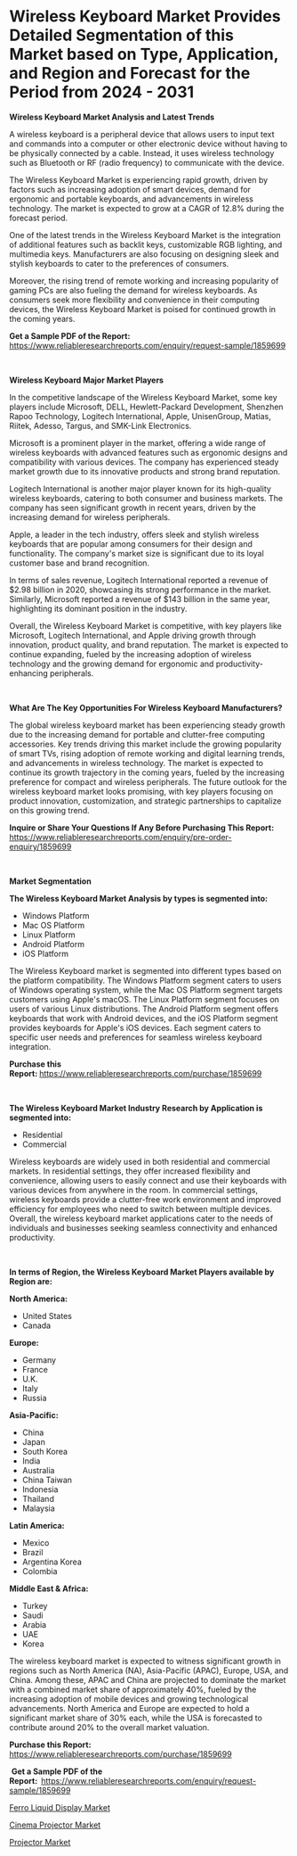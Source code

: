 <p><h1>Wireless Keyboard Market Provides Detailed Segmentation of this Market based on Type, Application, and Region and Forecast for the Period from 2024 - 2031</h1></p><p><strong>Wireless Keyboard Market Analysis and Latest Trends</strong></p>
<p><p>A wireless keyboard is a peripheral device that allows users to input text and commands into a computer or other electronic device without having to be physically connected by a cable. Instead, it uses wireless technology such as Bluetooth or RF (radio frequency) to communicate with the device.</p><p>The Wireless Keyboard Market is experiencing rapid growth, driven by factors such as increasing adoption of smart devices, demand for ergonomic and portable keyboards, and advancements in wireless technology. The market is expected to grow at a CAGR of 12.8% during the forecast period.</p><p>One of the latest trends in the Wireless Keyboard Market is the integration of additional features such as backlit keys, customizable RGB lighting, and multimedia keys. Manufacturers are also focusing on designing sleek and stylish keyboards to cater to the preferences of consumers.</p><p>Moreover, the rising trend of remote working and increasing popularity of gaming PCs are also fueling the demand for wireless keyboards. As consumers seek more flexibility and convenience in their computing devices, the Wireless Keyboard Market is poised for continued growth in the coming years.</p></p>
<p><strong>Get a Sample PDF of the Report:&nbsp;</strong> <a href="https://www.reliableresearchreports.com/enquiry/request-sample/1859699">https://www.reliableresearchreports.com/enquiry/request-sample/1859699</a></p>
<p>&nbsp;</p>
<p><strong>Wireless Keyboard Major Market Players</strong></p>
<p><p>In the competitive landscape of the Wireless Keyboard Market, some key players include Microsoft, DELL, Hewlett-Packard Development, Shenzhen Rapoo Technology, Logitech International, Apple, UnisenGroup, Matias, Riitek, Adesso, Targus, and SMK-Link Electronics.</p><p>Microsoft is a prominent player in the market, offering a wide range of wireless keyboards with advanced features such as ergonomic designs and compatibility with various devices. The company has experienced steady market growth due to its innovative products and strong brand reputation.</p><p>Logitech International is another major player known for its high-quality wireless keyboards, catering to both consumer and business markets. The company has seen significant growth in recent years, driven by the increasing demand for wireless peripherals.</p><p>Apple, a leader in the tech industry, offers sleek and stylish wireless keyboards that are popular among consumers for their design and functionality. The company's market size is significant due to its loyal customer base and brand recognition.</p><p>In terms of sales revenue, Logitech International reported a revenue of $2.98 billion in 2020, showcasing its strong performance in the market. Similarly, Microsoft reported a revenue of $143 billion in the same year, highlighting its dominant position in the industry.</p><p>Overall, the Wireless Keyboard Market is competitive, with key players like Microsoft, Logitech International, and Apple driving growth through innovation, product quality, and brand reputation. The market is expected to continue expanding, fueled by the increasing adoption of wireless technology and the growing demand for ergonomic and productivity-enhancing peripherals.</p></p>
<p>&nbsp;</p>
<p><strong>What Are The Key Opportunities For Wireless Keyboard Manufacturers?</strong></p>
<p><p>The global wireless keyboard market has been experiencing steady growth due to the increasing demand for portable and clutter-free computing accessories. Key trends driving this market include the growing popularity of smart TVs, rising adoption of remote working and digital learning trends, and advancements in wireless technology. The market is expected to continue its growth trajectory in the coming years, fueled by the increasing preference for compact and wireless peripherals. The future outlook for the wireless keyboard market looks promising, with key players focusing on product innovation, customization, and strategic partnerships to capitalize on this growing trend.</p></p>
<p><strong>Inquire or Share Your Questions If Any Before Purchasing This Report:</strong> <a href="https://www.reliableresearchreports.com/enquiry/pre-order-enquiry/1859699">https://www.reliableresearchreports.com/enquiry/pre-order-enquiry/1859699</a></p>
<p>&nbsp;</p>
<p><strong>Market Segmentation</strong></p>
<p><strong>The Wireless Keyboard Market Analysis by types is segmented into:</strong></p>
<p><ul><li>Windows Platform</li><li>Mac OS Platform</li><li>Linux Platform</li><li>Android Platform</li><li>iOS Platform</li></ul></p>
<p><p>The Wireless Keyboard market is segmented into different types based on the platform compatibility. The Windows Platform segment caters to users of Windows operating system, while the Mac OS Platform segment targets customers using Apple's macOS. The Linux Platform segment focuses on users of various Linux distributions. The Android Platform segment offers keyboards that work with Android devices, and the iOS Platform segment provides keyboards for Apple's iOS devices. Each segment caters to specific user needs and preferences for seamless wireless keyboard integration.</p></p>
<p><strong>Purchase this Report:&nbsp;</strong><a href="https://www.reliableresearchreports.com/purchase/1859699">https://www.reliableresearchreports.com/purchase/1859699</a></p>
<p>&nbsp;</p>
<p><strong>The Wireless Keyboard Market Industry Research by Application is segmented into:</strong></p>
<p><ul><li>Residential</li><li>Commercial</li></ul></p>
<p><p>Wireless keyboards are widely used in both residential and commercial markets. In residential settings, they offer increased flexibility and convenience, allowing users to easily connect and use their keyboards with various devices from anywhere in the room. In commercial settings, wireless keyboards provide a clutter-free work environment and improved efficiency for employees who need to switch between multiple devices. Overall, the wireless keyboard market applications cater to the needs of individuals and businesses seeking seamless connectivity and enhanced productivity.</p></p>
<p>&nbsp;</p>
<p><strong>In terms of Region, the Wireless Keyboard Market Players available by Region are:</strong></p>
<p>
    <p> <strong> North America: </strong>
        <ul>
            <li>United States</li>
            <li>Canada</li>
        </ul>
        </p> 
    <p> <strong> Europe: </strong>
        <ul>
            <li>Germany</li>
            <li>France</li>
            <li>U.K.</li>
            <li>Italy</li>
            <li>Russia</li>
        </ul>
        </p> 
    <p> <strong> Asia-Pacific: </strong>
        <ul>
            <li>China</li>
            <li>Japan</li>
            <li>South Korea</li>
            <li>India</li>
            <li>Australia</li>
            <li>China Taiwan</li>
            <li>Indonesia</li>
            <li>Thailand</li>
            <li>Malaysia</li>
        </ul>
        </p> 
    <p> <strong> Latin America: </strong>
        <ul>
            <li>Mexico</li>
            <li>Brazil</li>
            <li>Argentina Korea</li>
            <li>Colombia</li>
        </ul>
        </p> 
    <p> <strong> Middle East & Africa: </strong>
        <ul>
            <li>Turkey</li>
            <li>Saudi</li>
            <li>Arabia</li>
            <li>UAE</li>
            <li>Korea</li>
        </ul>
    </p>
    </p>
<p><p>The wireless keyboard market is expected to witness significant growth in regions such as North America (NA), Asia-Pacific (APAC), Europe, USA, and China. Among these, APAC and China are projected to dominate the market with a combined market share of approximately 40%, fueled by the increasing adoption of mobile devices and growing technological advancements. North America and Europe are expected to hold a significant market share of 30% each, while the USA is forecasted to contribute around 20% to the overall market valuation.</p></p>
<p><strong>Purchase this Report: </strong><a href="https://www.reliableresearchreports.com/purchase/1859699">https://www.reliableresearchreports.com/purchase/1859699</a></p>
<p>&nbsp;<strong>Get a Sample PDF of the Report:&nbsp;&nbsp;</strong><a href="https://www.reliableresearchreports.com/enquiry/request-sample/1859699">https://www.reliableresearchreports.com/enquiry/request-sample/1859699</a></p>
<p><strong></strong></p>
<p><p><a href="https://github.com/CliffMedina6/Market-Research-Report-List-4/blob/main/ferro-liquid-display-market.md">Ferro Liquid Display Market</a></p><p><a href="https://github.com/shotows/Market-Research-Report-List-1/blob/main/cinema-projector-market.md">Cinema Projector Market</a></p><p><a href="https://github.com/Sinjinluong3e0awx2m195k76/Market-Research-Report-List-1/blob/main/projector-market.md">Projector Market</a></p></p>